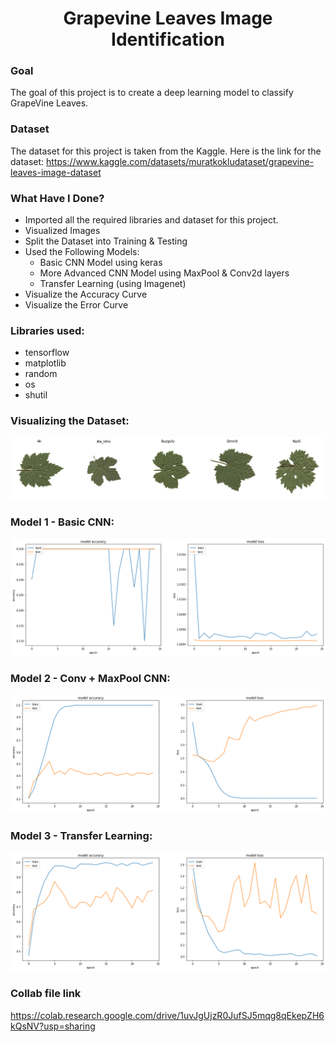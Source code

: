 <div align = 'center'>
  <h1>Grapevine Leaves Image Identification</h1>
</div>

### Goal
The goal of this project is to create a deep learning model to classify GrapeVine Leaves.

### Dataset
The dataset for this project is taken from the Kaggle. Here is the link for the dataset: https://www.kaggle.com/datasets/muratkokludataset/grapevine-leaves-image-dataset

### What Have I Done?
- Imported all the required libraries and dataset for this project.
- Visualized Images
- Split the Dataset into Training & Testing
- Used the Following Models:
  - Basic CNN Model using keras
  - More Advanced CNN Model using MaxPool & Conv2d layers
  - Transfer Learning (using Imagenet)
- Visualize the Accuracy Curve
- Visualize the Error Curve

### Libraries used:
- tensorflow
- matplotlib
- random
- os
- shutil

### Visualizing the Dataset:
![Dataset Image](Images/Dataset.png)

### Model 1 - Basic CNN:
![Dataset Image](Images/Basic%20CNN.png)

### Model 2 - Conv + MaxPool CNN:
![Dataset Image](Images/Conv%20CNN.png)

### Model 3 - Transfer Learning:
![Dataset Image](Images/Transfer%20Learning.png)


### Collab file link
https://colab.research.google.com/drive/1uvJgUjzR0JufSJ5mqg8qEkepZH6kQsNV?usp=sharing
